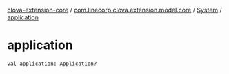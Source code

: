 [clova-extension-core](../../index.md) / [com.linecorp.clova.extension.model.core](../index.md) / [System](index.md) / [application](./application.md)

# application

`val application: `[`Application`](../-application/index.md)`?`